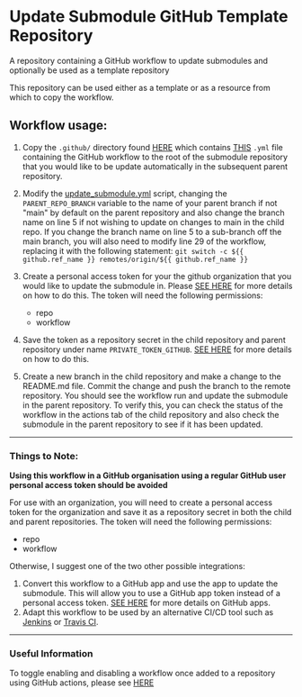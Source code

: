 # Update Submodule GitHub Template Repository
A repository containing a GitHub workflow to update submodules and optionally be used as a template repository

This repository can be used either as a template or as a resource from which to copy the workflow.

## Workflow usage:
1. Copy the `.github/` directory found [HERE](https://github.com/JackEAllen/Update_Submodule_Action_Template/tree/main/.github/workflows) which contains [THIS](https://github.com/JackEAllen/Update_Submodule_Action_Template/blob/main/.github/workflows/update_submodule.yml) `.yml` file containing the GitHub workflow to the root of the submodule repository that you would like to be update automatically in the subsequent parent repository.

2. Modify the [update_submodule.yml](https://github.com/JackEAllen/Update_Submodule_Action_Template/blob/main/.github/workflows/update_submodule.yml) script, changing the `PARENT_REPO_BRANCH` variable to the name of your parent branch if not "main" by default on the parent repository and also change the branch name on line 5 if not wishing to update on changes to main in the child repo.
If you change the branch name on line 5 to a sub-branch off the main branch, you will also need to modify line 29 of the workflow, replacing it with the following statement: `git switch -c ${{ github.ref_name }} remotes/origin/${{ github.ref_name }}`

3. Create a personal access token for your the github organization that you would like to update the submodule in. Please [SEE HERE](https://docs.github.com/en/authentication/keeping-your-account-and-data-secure/creating-a-personal-access-token) for more details on how to do this. The token will need the following permissions:
    - repo
    - workflow

4. Save the token as a repository secret in the child repository and parent repository under name `PRIVATE_TOKEN_GITHUB`. [SEE HERE](https://docs.github.com/en/actions/security-guides/encrypted-secrets) for more details on how to do this.

5. Create a new branch in the child repository and make a change to the README.md file. Commit the change and push the branch to the remote repository. You should see the workflow run and update the submodule in the parent repository. To verify this, you can check the status of the workflow in the actions tab of the child repository and also check the submodule in the parent repository to see if it has been updated. 

---

### Things to Note:

**Using this workflow in a GitHub organisation using a regular GitHub user personal access token should be avoided**

For use with an organization, you will need to create a personal access token for the organization and save it as a repository secret in both the child and parent repositories. The token will need the following permissions:

* repo
* workflow

Otherwise, I suggest one of the two other possible integrations:
1. Convert this workflow to a GitHub app and use the app to update the submodule. This will allow you to use a GitHub app token instead of a personal access token. [SEE HERE](https://docs.github.com/en/developers/apps/getting-started-with-apps/about-apps) for more details on GitHub apps.
2. Adapt this workflow to be used by an alternative CI/CD tool such as [Jenkins](https://www.jenkins.io/doc/tutorials/) or [Travis CI](https://docs.travis-ci.com/user/tutorial/).

---

### Useful Information
To toggle enabling and disabling a workflow once added to a repository using GitHub actions, please see [HERE](https://docs.github.com/en/actions/managing-workflow-runs/disabling-and-enabling-a-workflow)
